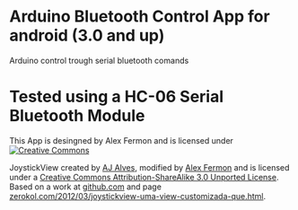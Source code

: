 # Arduino Bluetooth Control App for android (3.0 and up)
Arduino control trough serial bluetooth comands

# Tested using a HC-06 Serial Bluetooth Module

This App is desingned by Alex Fermon and is licensed under 
[![Creative Commons](http://i.creativecommons.org/l/by-nc-sa/4.0/88x31.png)](http://creativecommons.org/licenses/by-nc-sa/4.0/)

JoystickView created by [AJ Alves](http://zerokol.com), modified by [Alex Fermon](https://www.fermongroup.com) and is licensed under a [Creative Commons Attribution-ShareAlike 3.0 Unported License](http://creativecommons.org/licenses/by-sa/3.0/).
Based on a work at [github.com](http://github.com/zerokol/Joystick) and page [zerokol.com/2012/03/joystickview-uma-view-customizada-que.html](http://www.zerokol.com/2012/03/joystickview-uma-view-customizada-que.html).
